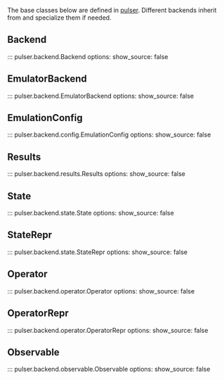 The base classes below are defined in [pulser](https://pulser.readthedocs.io/en/stable/apidoc/_autosummary/pulser.backend.html).
Different backends inherit from and specialize them if needed.

## Backend
::: pulser.backend.Backend
    options:
        show_source: false

## EmulatorBackend
::: pulser.backend.EmulatorBackend
    options:
        show_source: false

## EmulationConfig
::: pulser.backend.config.EmulationConfig
    options:
        show_source: false

## Results
::: pulser.backend.results.Results
    options:
        show_source: false

## State
::: pulser.backend.state.State
    options:
        show_source: false

## StateRepr
::: pulser.backend.state.StateRepr
    options:
        show_source: false

## Operator
::: pulser.backend.operator.Operator
    options:
        show_source: false

## OperatorRepr
::: pulser.backend.operator.OperatorRepr
    options:
        show_source: false

## Observable
::: pulser.backend.observable.Observable
    options:
        show_source: false
